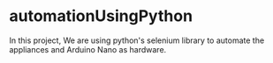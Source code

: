 # automationUsingPython
In this project, We are using python's selenium library to automate the appliances and Arduino Nano as hardware.
